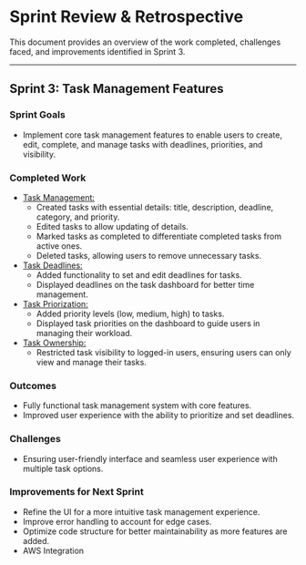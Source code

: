 # Sprint Review & Retrospective

This document provides an overview of the work completed, challenges faced, and improvements identified in Sprint 3.

---

## Sprint 3: Task Management Features

### Sprint Goals
- Implement core task management features to enable users to create, edit, complete, and manage tasks with deadlines, priorities, and visibility.

### Completed Work
- [Task Management:](../../Epics/Task_Management/README.md)
  - Created tasks with essential details: title, description, deadline, category, and priority.
  - Edited tasks to allow updating of details.
  - Marked tasks as completed to differentiate completed tasks from active ones.
  - Deleted tasks, allowing users to remove unnecessary tasks.
- [Task Deadlines:](../../Epics/Task_Deadlines/README.md)
  - Added functionality to set and edit deadlines for tasks.
  - Displayed deadlines on the task dashboard for better time management.
- [Task Priorization:](../../Epics/Task_Priorization/README.md)
  - Added priority levels (low, medium, high) to tasks.
  - Displayed task priorities on the dashboard to guide users in managing their workload.
- [Task Ownership:](../../Epics/Task_Ownership/README.md)
  - Restricted task visibility to logged-in users, ensuring users can only view and manage their tasks.

### Outcomes
- Fully functional task management system with core features.
- Improved user experience with the ability to prioritize and set deadlines.

### Challenges
- Ensuring user-friendly interface and seamless user experience with multiple task options.

### Improvements for Next Sprint
- Refine the UI for a more intuitive task management experience.
- Improve error handling to account for edge cases.
- Optimize code structure for better maintainability as more features are added.
- AWS Integration